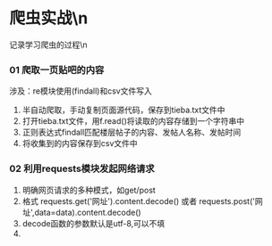 # 爬虫实战\n
记录学习爬虫的过程\n
### 01 爬取一页贴吧的内容
涉及：re模块使用(findall)和csv文件写入
1. 半自动爬取，手动复制页面源代码，保存到tieba.txt文件中
2. 打开tieba.txt文件，用f.read()将读取的内容存储到一个字符串中
3. 正则表达式findall匹配楼层帖子的内容、发帖人名称、发帖时间
4. 将收集到的内容保存到csv文件中


### 02 利用requests模块发起网络请求
1. 明确网页请求的多种模式，如get/post
2. 格式 requests.get('网址').content.decode()  或者 requests.post('网址',data=data).content.decode()
3. decode函数的参数默认是utf-8,可以不填
4. 
